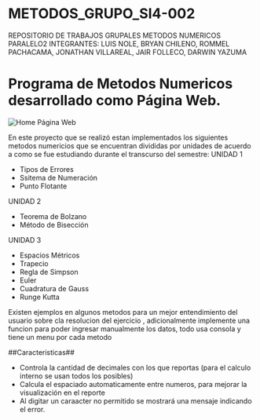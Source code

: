 # METODOS_GRUPO_SI4-002
REPOSITORIO DE TRABAJOS GRUPALES METODOS NUMERICOS PARALELO2   INTEGRANTES: LUIS NOLE, BRYAN CHILENO, ROMMEL PACHACAMA, JONATHAN VILLAREAL, JAIR FOLLECO, DARWIN YAZUMA

#
Programa de Metodos Numericos desarrollado como Página Web.
===========================

![Home Página Web](https://github.com/adriannole/METODOS_GRUPO_SI4-002/assets/134985208/eab13ff6-6fbe-49ae-b974-c7ef74bdc968)

En este proyecto que se realizó estan implementados los siguientes metodos numericios que se encuentran divididas por unidades de acuerdo a como se fue estudiando durante el transcurso del semestre:
UNIDAD 1
- Tipos de Errores
- Ssitema de Numeración
- Punto Flotante

UNIDAD 2
- Teorema de Bolzano
- Método de Bisección

UNIDAD 3
- Espacios Métricos
- Trapecio
- Regla de Simpson
- Euler
- Cuadratura de Gauss
- Runge Kutta

Existen ejemplos en algunos metodos para un mejor entendimiento del usuario sobre cla resolucion del ejercicio , adicionalmente implemente una funcion para poder ingresar manualmente los datos, todo usa consola y tiene un menu por cada metodo

##Caracteristicas##

- Controla la cantidad de decimales con los que reportas (para el calculo interno se usan todos los posibles)
- Calcula el espaciado automaticamente entre numeros, para mejorar la visualización en el reporte
- Al digitar un caraacter no permitido se mostrará una mensaje indicando el error.
